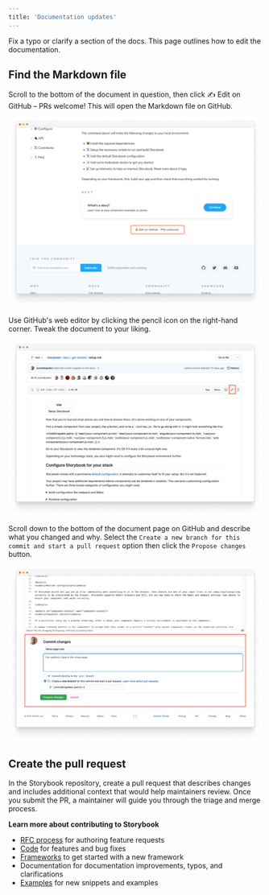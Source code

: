 ```yaml
---
title: 'Documentation updates'
---
```


Fix a typo or clarify a section of the docs. This page outlines how to edit the documentation.

## Find the Markdown file

Scroll to the bottom of the document in question, then click ✍️ Edit on GitHub – PRs welcome! This will open the Markdown file on GitHub.

![Storybook documentation edit](./storybook-edit-docs-optimized.png)

Use GitHub's web editor by clicking the pencil icon on the right-hand corner. Tweak the document to your liking.

![GitHub edit documentation](./github-docs-edit-optimized.png)

Scroll down to the bottom of the document page on GitHub and describe what you changed and why. Select the `Create a new branch for this commit and start a pull request` option then click the `Propose changes` button.

![Fill the commit information](./storybook-docs-submit-changes-optimized.png)

## Create the pull request

In the Storybook repository, create a pull request that describes changes and includes additional context that would help maintainers review. Once you submit the PR, a maintainer will guide you through the triage and merge process.

**Learn more about contributing to Storybook**

- [RFC process](./RFC.md) for authoring feature requests
- [Code](./code.md) for features and bug fixes
- [Frameworks](./framework.md) to get started with a new framework
- Documentation for documentation improvements, typos, and clarifications
- [Examples](./new-snippets.md) for new snippets and examples
